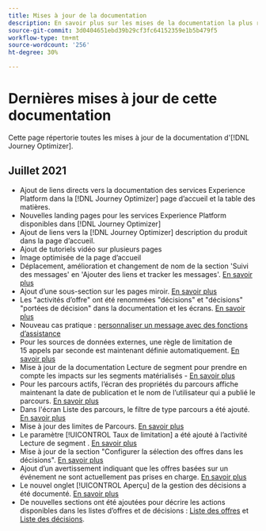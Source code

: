 ```yaml
---
title: Mises à jour de la documentation
description: En savoir plus sur les mises de la documentation la plus récente
source-git-commit: 3d0404651ebd39b29cf3fc64152359e1b5b479f5
workflow-type: tm+mt
source-wordcount: '256'
ht-degree: 30%

---
```



# Dernières mises à jour de cette documentation

Cette page répertorie toutes les mises à jour de la documentation d&#39;[!DNL Journey Optimizer].

## Juillet 2021

* Ajout de liens directs vers la documentation des services Experience Platform dans la [!DNL Journey Optimizer] page d’accueil et la table des matières.
* Nouvelles landing pages pour les services Experience Platform disponibles dans [!DNL Journey Optimizer]
* Ajout de liens vers la [!DNL Journey Optimizer] description du produit dans la page d’accueil.
* Ajout de tutoriels vidéo sur plusieurs pages
* Image optimisée de la page d’accueil
* Déplacement, amélioration et changement de nom de la section &#39;Suivi des messages&#39; en &#39;Ajouter des liens et tracker les messages&#39;. [En savoir plus](message-tracking.md)
* Ajout d’une sous-section sur les pages miroir. [En savoir plus](message-tracking.md#mirror-page)
* Les &quot;activités d’offre&quot; ont été renommées &quot;décisions&quot; et &quot;décisions&quot; &quot;portées de décision&quot; dans la documentation et les écrans. [En savoir plus](offers/get-started/starting-offer-decisioning.md)
* Nouveau cas pratique : [personnaliser un message avec des fonctions d’assistance](personalization/personalization-use-case-helper-functions.md)
* Pour les sources de données externes, une règle de limitation de 15 appels par seconde est maintenant définie automatiquement. [En savoir plus](configuration/external-systems.md#capping)
* Mise à jour de la documentation Lecture de segment pour prendre en compte les impacts sur les segments matérialisés - [En savoir plus](building-journeys/read-segment.md)
* Pour les parcours actifs, l’écran des propriétés du parcours affiche maintenant la date de publication et le nom de l’utilisateur qui a publié le parcours. [En savoir plus](building-journeys/journey-gs.md#change-properties)
* Dans l&#39;écran Liste des parcours, le filtre de type parcours a été ajouté. [En savoir plus](user-interface.md#section_lgm_hpz_pgb)
* Mise à jour des limites de Parcours. [En savoir plus](building-journeys/limitations.md)
* Le paramètre [!UICONTROL Taux de limitation] a été ajouté à l’activité Lecture de segment . [En savoir plus](building-journeys/read-segment.md#configuring-segment-trigger-activity)
* Mise à jour de la section &quot;Configurer la sélection des offres dans les décisions&quot;. [En savoir plus](offers/offer-activities/configure-offer-selection.md)
* Ajout d’un avertissement indiquant que les offres basées sur un événement ne sont actuellement pas prises en charge. [En savoir plus](offers/offer-library/creating-personalized-offers.md#eligibility)
* Le nouvel onglet [!UICONTROL Aperçu] de la gestion des décisions a été documenté. [En savoir plus](offers/get-started/user-interface.md#overview)
* De nouvelles sections ont été ajoutées pour décrire les actions disponibles dans les listes d’offres et de décisions : [Liste des offres](offers/offer-library/creating-personalized-offers.md#offer-list) et [Liste des décisions](offers/offer-activities/create-offer-activities.md#decision-list).
 